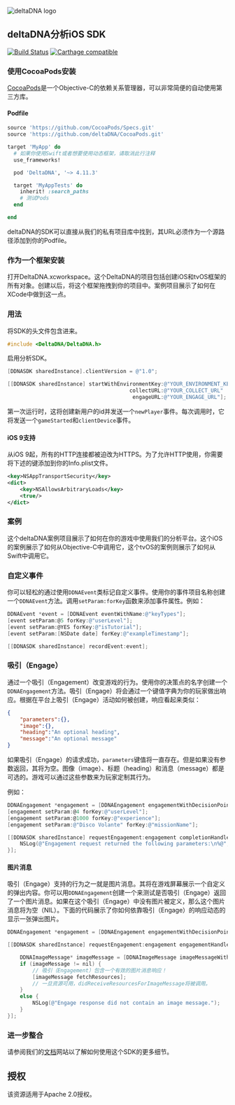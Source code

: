 ![deltaDNA logo](https://deltadna.com/wp-content/uploads/2015/06/deltadna_www@1x.png)

## deltaDNA分析iOS SDK

[![Build Status](https://travis-ci.org/deltaDNA/ios-sdk.svg?branch=master)](https://travis-ci.org/deltaDNA/ios-sdk)
[![Carthage compatible](https://img.shields.io/badge/Carthage-compatible-4BC51D.svg?style=flat)](https://github.com/Carthage/Carthage)

### 使用CocoaPods安装

[CocoaPods](https://cocoapods.org/)是一个Objective-C的依赖关系管理器，可以非常简便的自动使用第三方库。

#### Podfile

```ruby
source 'https://github.com/CocoaPods/Specs.git'
source 'https://github.com/deltaDNA/CocoaPods.git'

target 'MyApp' do
  # 如果你使用Swift或者想要使用动态框架，请取消此行注释
  use_frameworks!

  pod 'DeltaDNA', '~> 4.11.3'

  target 'MyAppTests' do
    inherit! :search_paths
    # 测试Pods
  end

end
```

deltaDNA的SDK可以直接从我们的私有项目库中找到，其URL必须作为一个源路径添加到你的Podfile。

### 作为一个框架安装

打开DeltaDNA.xcworkspace。这个DeltaDNA的项目包括创建iOS和tvOS框架的所有对象。创建以后，将这个框架拖拽到你的项目中。案例项目展示了如何在XCode中做到这一点。

### 用法

将SDK的头文件包含进来。

```objective-c
#include <DeltaDNA/DeltaDNA.h>
```

启用分析SDK。

```objective-c
[DDNASDK sharedInstance].clientVersion = @"1.0";

[[DDNASDK sharedInstance] startWithEnvironmentKey:@"YOUR_ENVIRONMENT_KEY"
                                       collectURL:@"YOUR_COLLECT_URL"
                                        engageURL:@"YOUR_ENGAGE_URL"];

```

第一次运行时，这将创建新用户的id并发送一个`newPlayer`事件。每次调用时，它将发送一个`gameStarted`和`clientDevice`事件。

#### iOS 9支持

从iOS 9起，所有的HTTP连接都被迫改为HTTPS。为了允许HTTP使用，你需要将下述的键添加到你的Info.plist文件。

```xml
<key>NSAppTransportSecurity</key>
<dict>
    <key>NSAllowsArbitraryLoads</key>
    <true/>
</dict>
```

### 案例

这个deltaDNA案例项目展示了如何在你的游戏中使用我们的分析平台。这个iOS的案例展示了如何从Objective-C中调用它，这个tvOS的案例则展示了如何从Swift中调用它。

### 自定义事件

你可以轻松的通过使用`DDNAEvent`类标记自定义事件。使用你的事件项目名称创建一个`DDNAEvent`方法。调用`setParam:forKey`函数来添加事件属性。例如：

```objective-c
DDNAEvent *event = [DDNAEvent eventWithName:@"keyTypes"];
[event setParam:@5 forKey:@"userLevel"];
[event setParam:@YES forKey:@"isTutorial"];
[event setParam:[NSDate date] forKey:@"exampleTimestamp"];

[[DDNASDK sharedInstance] recordEvent:event];
```

### 吸引（Engage）

通过一个吸引（Engagement）改变游戏的行为。使用你的决策点的名字创建一个`DDNAEngagement`方法。吸引（Engage）将会通过一个键值字典为你的玩家做出响应。根据在平台上吸引（Engage）活动如何被创建，响应看起来类似：

```json
{
    "parameters":{},
    "image":{},
    "heading":"An optional heading",
    "message":"An optional message"
}
```

如果吸引（Engage）的请求成功，`parameters`键值将一直存在。但是如果没有参数返回，其将为空。图像（image）、标题（heading）和消息（message）都是可选的。游戏可以通过这些参数来为玩家定制其行为。

例如：

```objective-c
DDNAEngagement *engagement = [DDNAEngagement engagementWithDecisionPoint:@"gameLoaded"];
[engagement setParam:@4 forKey:@"userLevel"];
[engagement setParam:@1000 forKey:@"experience"];
[engagement setParam:@"Disco Volante" forKey:@"missionName"];

[[DDNASDK sharedInstance] requestEngagement:engagement completionHandler:^(NSDictionary* parameters, NSInteger statusCode, NSError* error) {
    NSLog(@"Engagement request returned the following parameters:\n%@", parameters[@"parameters"]);
}];
```

#### 图片消息

吸引（Engage）支持的行为之一就是图片消息。其将在游戏屏幕展示一个自定义的弹出内容。你可以用`DDNAEngagement`创建一个来测试是否吸引（Engage）返回了一个图片消息。如果在这个吸引（Engage）中没有图片被定义，那么这个图片消息将为空（NIL）。下面的代码展示了你如何依靠吸引（Engage）的响应动态的显示一张弹出图片。

```objective-c
DDNAEngagement *engagement = [DDNAEngagement engagementWithDecisionPoint:@"imageMessage"];

[[DDNASDK sharedInstance] requestEngagement:engagement engagementHandler:^(DDNAEngagement* response) {

    DDNAImageMessage* imageMessage = [DDNAImageMessage imageMessageWithEngagement:response delegate:self];
    if (imageMessage != nil) {
        // 吸引（Engagement）包含一个有效的图片消息响应！
        [imageMessage fetchResources];
        // 一旦资源可用，didReceiveResourcesForImageMessage将被调用。
    }
    else {
        NSLog(@"Engage response did not contain an image message.");
    }
}];
```

### 进一步整合

请参阅我们的[文档](http://docs.deltadna.com/advanced-integration/ios-sdk/)网站以了解如何使用这个SDK的更多细节。

## 授权

该资源适用于Apache 2.0授权。
